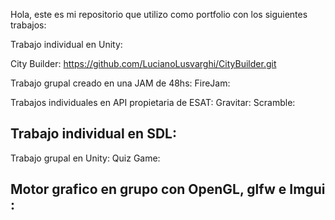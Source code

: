 Hola, este es mi repositorio que utilizo como portfolio con los siguientes trabajos:

Trabajo individual en Unity:

City Builder: https://github.com/LucianoLusvarghi/CityBuilder.git

Trabajo grupal creado en una JAM de 48hs:
FireJam:

Trabajos individuales en API propietaria de ESAT:
Gravitar:
Scramble:

Trabajo individual en SDL:
- 

Trabajo grupal en Unity:
Quiz Game:

Motor grafico en grupo con OpenGL, glfw e Imgui :
-


